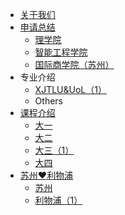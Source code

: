 - [关于我们](README.md)
- [申请总结](grad-application/21fall/readme.md)
  - [理学院](grad-application/21fall/school-of-science/readme.md)
  - [智能工程学院](grad-application/21fall/school-of-advanced-technology/readme.md)
  - [国际商学院（苏州）](grad-application/21fall/international-business-school-suzhou/readme.md)
- 专业介绍
  - [XJTLU&UoL（1）](intro-program/readme.md)
  - Others
- [课程介绍](optional-module/readme.md)
  - [大一](optional-module/year1/readme.md)
  - [大二](optional-module/year2/readme.md)
  - [大三（1）](optional-module/year3/readme.md)
  - [大四](optional-module/year4/readme.md)
- [苏州:heart:利物浦](suzhou-liverpool/readme.md)
  - [苏州](suzhou-liverpool/suzhou/readme.md)
  - [利物浦（1）](suzhou-liverpool/liverpool/readme.md)

